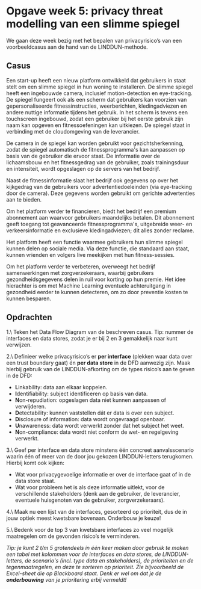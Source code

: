 # Opgave week 5: privacy threat modelling van een slimme spiegel

We gaan deze week bezig met het bepalen van privacyrisico’s van een voorbeeldcasus aan de hand van de LINDDUN-methode. 

## Casus

Een start-up heeft een nieuw platform ontwikkeld dat gebruikers in staat stelt om een slimme spiegel in hun woning te installeren. De slimme spiegel heeft een ingebouwde camera, inclusief motion-detection en eye-tracking. De spiegel fungeert ook als een scherm dat gebruikers kan voorzien van gepersonaliseerde fitnessinstructies, weerberichten, kledingadviezen en andere nuttige informatie tijdens het gebruik. In het scherm is tevens een touchscreen ingebouwd, zodat een gebruiker bij het eerste gebruik zijn naam kan opgeven en fitnessoefeningen kan uitkiezen. De spiegel staat in verbinding met de cloudomgeving van de leverancier.

De camera in de spiegel kan worden gebruikt voor gezichtsherkenning, zodat de spiegel automatisch de fitnessprogramma's kan aanpassen op basis van de gebruiker die ervoor staat. De informatie over de lichaamsbouw en het fitnessgedrag van de gebruiker, zoals trainingsduur en intensiteit, wordt opgeslagen op de servers van het bedrijf.

Naast de fitnessinformatie slaat het bedrijf ook gegevens op over het kijkgedrag van de gebruikers voor advertentiedoeleinden (via eye-tracking door de camera). Deze gegevens worden gebruikt om gerichte advertenties aan te bieden.

Om het platform verder te financieren, biedt het bedrijf een premium abonnement aan waarvoor gebruikers maandelijks betalen. Dit abonnement geeft toegang tot geavanceerde fitnessprogramma's, uitgebreide weer- en verkeersinformatie en exclusieve kledingadviezen; dit alles zonder reclame.

Het platform heeft een functie waarmee gebruikers hun slimme spiegel kunnen delen op sociale media. Via deze functie, die standaard aan staat, kunnen vrienden en volgers live meekijken met hun fitness-sessies.

Om het platform verder te verbeteren, overweegt het bedrijf samenwerkingen met zorgverzekeraars, waarbij gebruikers gezondheidsgegevens delen in ruil voor korting op hun premie. Het idee hierachter is om met Machine Learning eventuele achteruitgang in gezondheid eerder te kunnen detecteren, om zo door preventie kosten te kunnen besparen.

## Opdrachten

1.\ Teken het Data Flow Diagram van de beschreven casus. Tip: nummer de interfaces en data stores, zodat je er bij 2 en 3 gemakkelijk naar kunt verwijzen.

2.\ Definieer welke privacyrisico’s er **per interface** (plekken waar data over een trust boundary gaat) én **per data store** in de DFD aanwezig zijn. Maak hierbij gebruik van de LINDDUN-afkorting om de types risico’s aan te geven in de DFD:

* <b>L</b>inkability: data aan elkaar koppelen.
* <b>I</b>dentifiability: subject identificeren op basis van data.
* <b>N</b>on-repudiation: opgeslagen data niet kunnen aanpassen of verwijderen.
* <b>D</b>etectability: kunnen vaststellen dát er data is over een subject.
* <b>D</b>isclosure of information: data wordt ongevraagd openbaar.
* <b>U</b>nawareness: data wordt verwerkt zonder dat het subject het weet.
* <b>N</b>on-compliance: data wordt niet conform de wet- en regelgeving verwerkt.

3.\ Geef per interface en data store minstens één concreet aanvalsscenario waarin één of meer van de door jou gekozen LINDDUN-letters terugkomen. Hierbij komt ook kijken:

* Wat voor privacygevoelige informatie er over de interface gaat of in de data store staat.
* Wat voor probleem het is als deze informatie uitlekt, voor de verschillende stakeholders (denk aan de gebruiker, de leverancier, eventuele huisgenoten van de gebruiker, zorgverzekeraars).

4.\ Maak nu een lijst van de interfaces, gesorteerd op prioriteit, dus de in jouw optiek meest kwetsbare bovenaan. Onderbouw je keuze!

5.\ Bedenk voor de top 3 van kwetsbare interfaces zo veel mogelijk maatregelen om de gevonden risico’s te verminderen.

*Tip: je kunt 2 t/m 5 grotendeels in één keer maken door gebruik te maken een tabel met kolommen voor de interfaces en data stores, de LINDDUN-letters, de scenario's (incl. type data en stakeholders), de prioriteiten en de tegenmaatregelen, en deze te sorteren op prioriteit. Zie bijvoorbeeld de Excel-sheet die op Blackboard staat. Denk er wel om dat je de **onderbouwing** van je prioritering erbij vermeldt!*